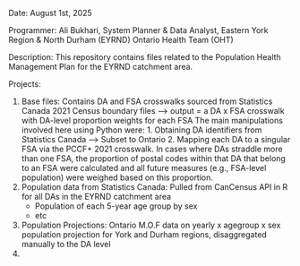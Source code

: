 Date: August 1st, 2025

Programmer: Ali Bukhari, System Planner & Data Analyst, Eastern York Region & North Durham (EYRND) Ontario Health Team (OHT)

Description:
This repository contains files related to the Population Health Management Plan for the EYRND catchment area.

Projects:

1. Base files: Contains DA and FSA crosswalks sourced from Statistics Canada 2021 Census boundary files --> output = a DA x FSA crosswalk with DA-level proportion weights for each FSA
              The main manipulations involved here using Python were:
               1. Obtaining DA identifiers from Statistics Canada --> Subset to Ontario
               2. Mapping each DA to a singular FSA via the PCCF+ 2021 crosswalk. In cases where DAs straddle more than one FSA, the proportion of postal codes within that DA that belong to an FSA were calculated and all future measures (e.g., FSA-level population) were weighed based on this proportion.
3. Population data from Statistics Canada: Pulled from CanCensus API in R for all DAs in the EYRND catchment area
   - Population of each 5-year age group by sex
   - etc
5. Population Projections: Ontario M.O.F data on yearly x agegroup x sex population projection for York and Durham regions, disaggregated manually to the DA level
6. 
